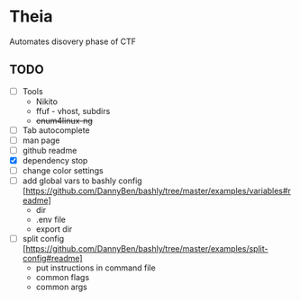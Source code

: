 # Theia
Automates disovery phase of CTF

## TODO
- [ ] Tools
    - Nikito
    - ffuf - vhost, subdirs
    - ~~enum4linux-ng~~
- [ ] Tab autocomplete
- [ ] man page
- [ ] github readme
- [x] dependency stop
- [ ] change color settings
- [ ] add global vars to bashly config [https://github.com/DannyBen/bashly/tree/master/examples/variables#readme]
    - dir
    - .env file
    - export dir
- [ ] split config [https://github.com/DannyBen/bashly/tree/master/examples/split-config#readme]
    - put instructions in command file
    - common flags
    - common args
